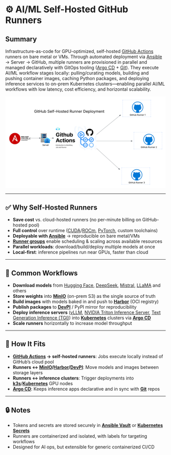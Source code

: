 # ⚙️ AI/ML Self-Hosted GitHub Runners





## Summary

Infrastructure-as-code for GPU-optimized, self-hosted [GitHub Actions](https://docs.github.com/actions) runners on bare metal or VMs. Through automated deployment via [Ansible](https://docs.ansible.com/) → Server → GitHub, multiple runners are provisioned in parallel and managed declaratively with GitOps tooling ([Argo CD](https://argo-cd.readthedocs.io/en/stable/) + [Git](https://git-scm.com/)). They execute AI/ML workflow stages locally: pulling/curating models, building and pushing container images, caching Python packages, and deploying inference services to on-prem Kubernetes clusters—enabling parallel AI/ML workflows with low latency, cost efficiency, and horizontal scalability.


<!-- Architecture Diagram -->
![GitHub Self-Hosted Runner Deployment Architecture](github.png)

---

## ✅ Why Self-Hosted Runners

* **Save cost** vs. cloud-hosted runners (no per-minute billing on GitHub-hosted pool)
* **Full control** over runtime ([CUDA](https://developer.nvidia.com/cuda-zone)/[ROCm](https://rocm.docs.amd.com), [PyTorch](https://pytorch.org/), custom toolchains)
* **Deployable with [Ansible](https://docs.ansible.com/)** → reproducible on bare metal/VMs
* **[Runner groups](https://docs.github.com/enterprise-cloud@latest/actions/hosting-your-own-runners/managing-access-to-self-hosted-runners-using-groups)** enable scheduling & scaling across available resources
* **Parallel workloads**: download/build/deploy multiple models at once
* **Local-first**: inference pipelines run near GPUs, faster than cloud

---

## 📂 Common Workflows

* **Download models** from [Hugging Face](https://huggingface.co/models), [DeepSeek](https://huggingface.co/deepseek-ai), [Mistral](https://huggingface.co/mistralai), [LLaMA](https://ai.meta.com/llama/) and others
* **Store weights** into **[MinIO](https://min.io/)** (on-prem S3) as the single source of truth
* **Build images** with models baked in and push to **[Harbor](https://goharbor.io/)** (OCI registry)
* **Publish packages** to **[DevPI](https://devpi.net/)** / PyPI mirror for reproducibility
* **Deploy inference servers** ([vLLM](https://vllm.ai/), [NVIDIA Triton Inference Server](https://github.com/triton-inference-server/server), [Text Generation Inference (TGI)](https://github.com/huggingface/text-generation-inference)) into **[Kubernetes](https://kubernetes.io/)** clusters via **[Argo CD](https://argo-cd.readthedocs.io/en/stable/)**
* **Scale runners** horizontally to increase model throughput

---

## 🧩 How It Fits

* **[GitHub Actions](https://docs.github.com/actions) → self-hosted runners**: Jobs execute locally instead of GitHub’s cloud pool
* **Runners ↔ [MinIO](https://min.io/)/[Harbor](https://goharbor.io/)/[DevPI](https://devpi.net/)**: Move models and images between storage layers
* **Runners ↔ inference clusters**: Trigger deployments into **[k3s](https://k3s.io/)**/**[Kubernetes](https://kubernetes.io/)** GPU nodes
* **[Argo CD](https://argo-cd.readthedocs.io/en/stable/)**: Keeps inference apps declarative and in sync with **[Git](https://git-scm.com/)** repos

---

## 🔒 Notes

* Tokens and secrets are stored securely in **[Ansible Vault](https://docs.ansible.com/ansible/latest/vault_guide/index.html)** or **[Kubernetes Secrets](https://kubernetes.io/docs/concepts/configuration/secret/)**
* Runners are containerized and isolated, with labels for targeting workflows
* Designed for AI ops, but extensible for generic containerized CI/CD
